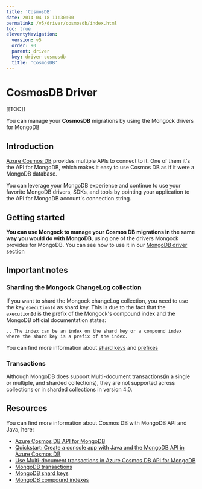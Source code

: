 ```yaml
---
title: 'CosmosDB' 
date: 2014-04-18 11:30:00 
permalink: /v5/driver/cosmosdb/index.html
toc: true
eleventyNavigation:
  version: v5
  order: 90 
  parent: driver
  key: driver cosmosdb 
  title: 'CosmosDB'
---
```


<h1 class="title">CosmosDB Driver</h1>


[[TOC]]

<p class="success">You can manage your <b>CosmosDB</b> migrations by using the Mongock drivers for MongoDB</p>


## Introduction
[Azure Cosmos DB](https://docs.microsoft.com/en-us/azure/cosmos-db/introduction) provides multiple APIs to connect to it. One of them it's the API for MongoDB, which makes it easy to use Cosmos DB as if it were a MongoDB database. 

You can leverage your MongoDB experience and continue to use your favorite MongoDB drivers, SDKs, and tools by pointing your application to the API for MongoDB account's connection string.

## Getting started
**You can use Mongock to manage your Cosmos DB migrations in the same way you would do with MongoDB**, using one of the drivers Mongock provides for MongoDB. You can see how to use it in our [MongoDB driver section](/v5/driver/mongodb-sync)
 
## Important notes
### Sharding the Mongock ChangeLog collection
If you want to shard the Mongock changeLog collection, you need to use the key `executionId` as shard key. This is due to the fact that the `executionId` is the prefix of the Mongock's compound index and the MongoDB official documentation states:

`...The index can be an index on the shard key or a compound index where the shard key is a prefix of the index.`

You can find more information about [shard keys](https://docs.mongodb.com/manual/core/sharding-shard-key/#shard-key-indexes) and [prefixes](https://docs.mongodb.com/manual/core/index-compound/#prefixes)

### Transactions
 Although MongoDB does support Multi-document transactions(in a single or multiple, and sharded collections), they are not supported across collections or in sharded collections in version 4.0.



## Resources

You can find more information about Cosmos DB with MongoDB API and Java, here:

- [Azure Cosmos DB API for MongoDB](https://docs.microsoft.com/en-us/azure/cosmos-db/mongodb/mongodb-introduction)
- [Quickstart: Create a console app with Java and the MongoDB API in Azure Cosmos DB](https://docs.microsoft.com/en-us/azure/cosmos-db/mongodb/create-mongodb-java)
- [Use Multi-document transactions in Azure Cosmos DB API for MongoDB](https://docs.microsoft.com/en-us/azure/cosmos-db/mongodb/use-multi-document-transactions)
- [MongoDB transactions](https://docs.mongodb.com/v5.0/core/transactions/)
- [MongoDB shard keys](https://docs.mongodb.com/manual/core/sharding-shard-key/#shard-key-indexes)
- [MongoDB compound indexes](https://docs.mongodb.com/manual/core/index-compound/#prefixes)

